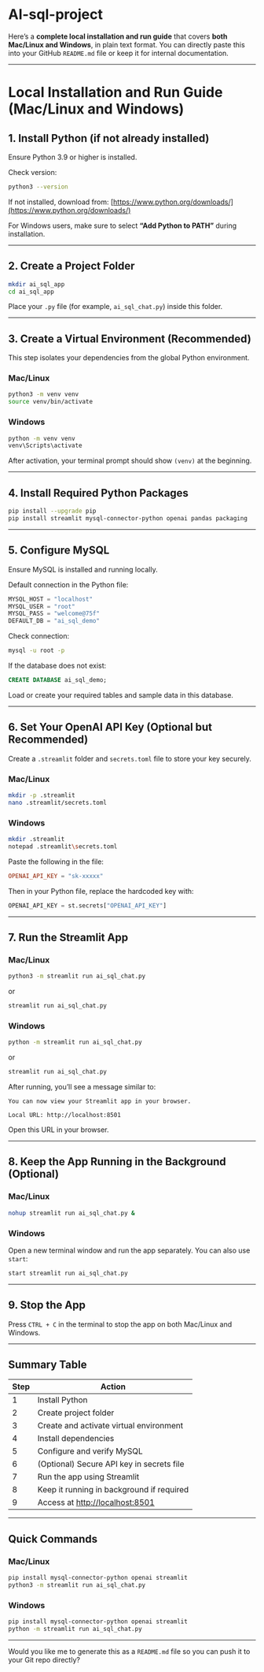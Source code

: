 # AI-sql-project



Here’s a **complete local installation and run guide** that covers **both Mac/Linux and Windows**, in plain text format.
You can directly paste this into your GitHub `README.md` file or keep it for internal documentation.

---

# Local Installation and Run Guide (Mac/Linux and Windows)

## 1. Install Python (if not already installed)

Ensure Python 3.9 or higher is installed.

Check version:

```bash
python3 --version
```

If not installed, download from:
[https://www.python.org/downloads/](https://www.python.org/downloads/)

For Windows users, make sure to select **“Add Python to PATH”** during installation.

---

## 2. Create a Project Folder

```bash
mkdir ai_sql_app
cd ai_sql_app
```

Place your `.py` file (for example, `ai_sql_chat.py`) inside this folder.

---

## 3. Create a Virtual Environment (Recommended)

This step isolates your dependencies from the global Python environment.

### Mac/Linux

```bash
python3 -m venv venv
source venv/bin/activate
```

### Windows

```bash
python -m venv venv
venv\Scripts\activate
```

After activation, your terminal prompt should show `(venv)` at the beginning.

---

## 4. Install Required Python Packages

```bash
pip install --upgrade pip
pip install streamlit mysql-connector-python openai pandas packaging
```

---

## 5. Configure MySQL

Ensure MySQL is installed and running locally.

Default connection in the Python file:

```python
MYSQL_HOST = "localhost"
MYSQL_USER = "root"
MYSQL_PASS = "welcome@75f"
DEFAULT_DB = "ai_sql_demo"
```

Check connection:

```bash
mysql -u root -p
```

If the database does not exist:

```sql
CREATE DATABASE ai_sql_demo;
```

Load or create your required tables and sample data in this database.

---

## 6. Set Your OpenAI API Key (Optional but Recommended)

Create a `.streamlit` folder and `secrets.toml` file to store your key securely.

### Mac/Linux

```bash
mkdir -p .streamlit
nano .streamlit/secrets.toml
```

### Windows

```bash
mkdir .streamlit
notepad .streamlit\secrets.toml
```

Paste the following in the file:

```toml
OPENAI_API_KEY = "sk-xxxxx"
```

Then in your Python file, replace the hardcoded key with:

```python
OPENAI_API_KEY = st.secrets["OPENAI_API_KEY"]
```

---

## 7. Run the Streamlit App

### Mac/Linux

```bash
python3 -m streamlit run ai_sql_chat.py
```

or

```bash
streamlit run ai_sql_chat.py
```

### Windows

```bash
python -m streamlit run ai_sql_chat.py
```

or

```bash
streamlit run ai_sql_chat.py
```

After running, you’ll see a message similar to:

```
You can now view your Streamlit app in your browser.

Local URL: http://localhost:8501
```

Open this URL in your browser.

---

## 8. Keep the App Running in the Background (Optional)

### Mac/Linux

```bash
nohup streamlit run ai_sql_chat.py &
```

### Windows

Open a new terminal window and run the app separately. You can also use `start`:

```bash
start streamlit run ai_sql_chat.py
```

---

## 9. Stop the App

Press `CTRL + C` in the terminal to stop the app on both Mac/Linux and Windows.

---

## Summary Table

| Step | Action                                                   |
| ---- | -------------------------------------------------------- |
| 1    | Install Python                                           |
| 2    | Create project folder                                    |
| 3    | Create and activate virtual environment                  |
| 4    | Install dependencies                                     |
| 5    | Configure and verify MySQL                               |
| 6    | (Optional) Secure API key in secrets file                |
| 7    | Run the app using Streamlit                              |
| 8    | Keep it running in background if required                |
| 9    | Access at [http://localhost:8501](http://localhost:8501) |

---

## Quick Commands

### Mac/Linux

```bash
pip install mysql-connector-python openai streamlit
python3 -m streamlit run ai_sql_chat.py
```

### Windows

```bash
pip install mysql-connector-python openai streamlit
python -m streamlit run ai_sql_chat.py
```

---

Would you like me to generate this as a `README.md` file so you can push it to your Git repo directly?
